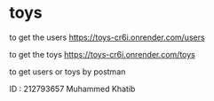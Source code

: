 # toys

to get the users https://toys-cr6i.onrender.com/users

to get the toys https://toys-cr6i.onrender.com/toys

to get users or toys by postman

ID : 212793657
Muhammed Khatib
